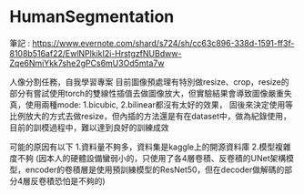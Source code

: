 # HumanSegmentation

筆記 : https://www.evernote.com/shard/s724/sh/cc63c896-338d-1591-ff3f-8108b516af22/EwlNPlkikI2i-HrstgzfNUBdww-Zqe6NmiYkk7she2gPCs6mU3Od5mta7w

人像分割任務，自我學習專案
目前圖像預處理有特別做resize、crop，resize的部分有嘗試使用torch的雙線性插值去做圖像放大，但實驗結果會導致圖像嚴重失真，使用兩種mode: 1.bicubic, 2.bilinear都沒有太好的效果，
固後來決定使用等比例放大的方式去做resize，但內插的方法還是有在dataset中，做為紀錄使用，目前的訓模過程中，難以達到良好的訓練成效

可能的原因有以下
1.資料量不夠多，資料集是kaggle上的開源資料庫
2.模型複雜度不夠 (因本人的硬體設備蠻弱小的，只使用了各4層卷積、反卷積的UNet架構模型，encoder的卷積層是使用預訓練模型的ResNet50，但在decoder做解碼的部分4層反卷積恐怕是不夠的)

